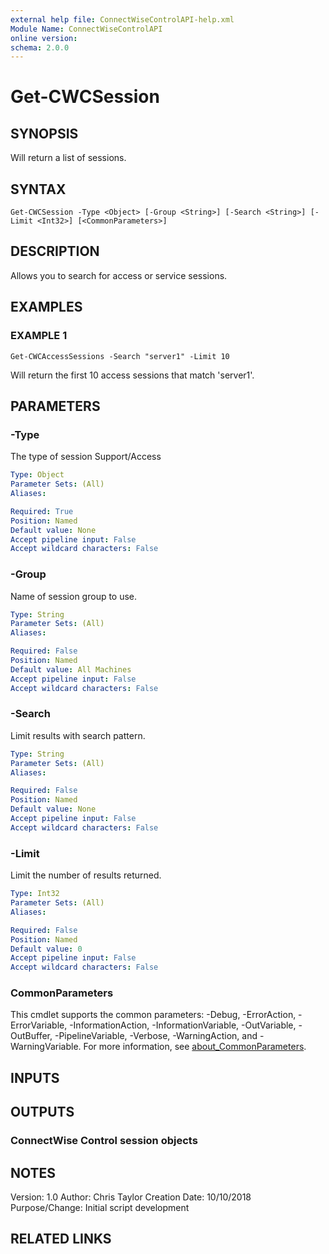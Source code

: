 ```yaml
---
external help file: ConnectWiseControlAPI-help.xml
Module Name: ConnectWiseControlAPI
online version:
schema: 2.0.0
---
```


# Get-CWCSession

## SYNOPSIS
Will return a list of sessions.

## SYNTAX

```
Get-CWCSession -Type <Object> [-Group <String>] [-Search <String>] [-Limit <Int32>] [<CommonParameters>]
```

## DESCRIPTION
Allows you to search for access or service sessions.

## EXAMPLES

### EXAMPLE 1
```
Get-CWCAccessSessions -Search "server1" -Limit 10
```

Will return the first 10 access sessions that match 'server1'.

## PARAMETERS

### -Type
The type of session Support/Access

```yaml
Type: Object
Parameter Sets: (All)
Aliases:

Required: True
Position: Named
Default value: None
Accept pipeline input: False
Accept wildcard characters: False
```

### -Group
Name of session group to use.

```yaml
Type: String
Parameter Sets: (All)
Aliases:

Required: False
Position: Named
Default value: All Machines
Accept pipeline input: False
Accept wildcard characters: False
```

### -Search
Limit results with search pattern.

```yaml
Type: String
Parameter Sets: (All)
Aliases:

Required: False
Position: Named
Default value: None
Accept pipeline input: False
Accept wildcard characters: False
```

### -Limit
Limit the number of results returned.

```yaml
Type: Int32
Parameter Sets: (All)
Aliases:

Required: False
Position: Named
Default value: 0
Accept pipeline input: False
Accept wildcard characters: False
```

### CommonParameters
This cmdlet supports the common parameters: -Debug, -ErrorAction, -ErrorVariable, -InformationAction, -InformationVariable, -OutVariable, -OutBuffer, -PipelineVariable, -Verbose, -WarningAction, and -WarningVariable. For more information, see [about_CommonParameters](http://go.microsoft.com/fwlink/?LinkID=113216).

## INPUTS

## OUTPUTS

### ConnectWise Control session objects
## NOTES
Version:        1.0
Author:         Chris Taylor
Creation Date:  10/10/2018
Purpose/Change: Initial script development

## RELATED LINKS
